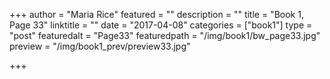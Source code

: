 +++
author = "Maria Rice"
featured = ""
description = ""
title = "Book 1, Page 33"
linktitle = ""
date = "2017-04-08"
categories = ["book1"]
type = "post"
featuredalt = "Page33"
featuredpath = "/img/book1/bw_page33.jpg"
preview = "/img/book1_prev/preview33.jpg"

+++

